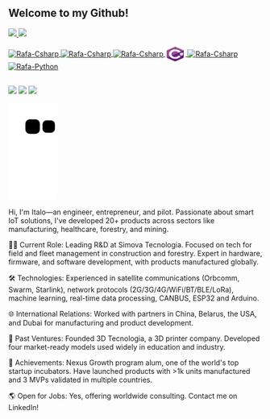 ## Welcome to my Github!
 <div>
  <a href="https://github.com/italocjs">
  <img height="180em" src="https://github-readme-stats.vercel.app/api?username=italocjs&show_icons=true&theme=dracula&include_all_commits=true&count_private=true"/>
  <img height="180em" src="https://github-readme-stats.vercel.app/api/top-langs/?username=italocjs&layout=compact&langs_count=7&theme=dracula"/>
</div>
<div style="display: inline_block"><br>
  <img align="center" alt="Rafa-Csharp" height="30" width="40" src="https://cdn.jsdelivr.net/gh/devicons/devicon/icons/python/python-original.svg"> 
  <img align="center" alt="Rafa-Csharp" height="30" width="40" src="https://cdn.jsdelivr.net/gh/devicons/devicon/icons/c/c-line.svg">
  <img align="center" alt="Rafa-Csharp" height="30" width="40" src="https://cdn.jsdelivr.net/gh/devicons/devicon/icons/cplusplus/cplusplus-line.svg"> 
  <img align="center" alt="Rafa-Csharp" height="30" width="40" src="https://raw.githubusercontent.com/devicons/devicon/master/icons/csharp/csharp-original.svg"> 
  <img align="center" alt="Rafa-Csharp" height="30" width="40" src="https://cdn.jsdelivr.net/gh/devicons/devicon/icons/arduino/arduino-original.svg">  
  <img align="center" alt="Rafa-Python" height="30" width="40" src="https://cdn.jsdelivr.net/gh/devicons/devicon/icons/raspberrypi/raspberrypi-original.svg">
</div>

  ##
 
<div> 
  <a href = "mailto:italocjs@live.com"><img src="https://img.shields.io/badge/-Gmail-%23333?style=for-the-badge&logo=gmail&logoColor=white" target="_blank"></a>
  <a href="https://www.linkedin.com/in/italocjs" target="_blank"><img src="https://img.shields.io/badge/-LinkedIn-%230077B5?style=for-the-badge&logo=linkedin&logoColor=white" target="_blank"></a> 
 <a href="http://italocjs.github.io" target="_blank"><img src="https://img.shields.io/badge/Projects-blue?style=for-the-badge&logo=appveyor" target="_blank"></a> 
 
  ![Snake animation](https://github.com/italocjs/italocjs/blob/output/github-contribution-grid-snake.svg)
 
</div>

Hi, I'm Italo—an engineer, entrepreneur, and pilot. Passionate about smart IoT solutions, I've developed 20+ products across sectors like manufacturing, healthcare, forestry, and mining.

👨‍💼 Current Role: Leading R&D at Simova Tecnologia. Focused on tech for field and fleet management in construction and forestry. Expert in hardware, firmware, and software development, with products manufactured globally.

🛠️ Technologies: Experienced in satellite communications (Orbcomm, Swarm, Starlink), network protocols (2G/3G/4G/WiFi/BT/BLE/LoRa), machine learning, real-time data processing, CANBUS, ESP32 and Arduino.

🌐 International Relations: Worked with partners in China, Belarus, the USA, and Dubai for manufacturing and product development.

🏢 Past Ventures: Founded 3D Tecnologia, a 3D printer company. Developed four market-ready models used widely in education and industry.

🚀 Achievements: Nexus Growth program alum, one of the world's top startup incubators. Have launched products with >1k units manufactured and 3 MVPs validated in multiple countries.

🌎 Open for Jobs: Yes, offering worldwide consulting. Contact me on LinkedIn!
